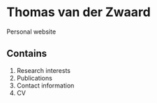# Thomas van der Zwaard
Personal website

## Contains
1. Research interests
2. Publications
3. Contact information
4. CV
